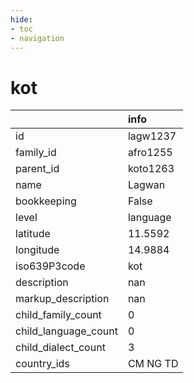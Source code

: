 ```yaml
---
hide:
- toc
- navigation
---
```

# kot
|                      | info     |
|:---------------------|:---------|
| id                   | lagw1237 |
| family_id            | afro1255 |
| parent_id            | koto1263 |
| name                 | Lagwan   |
| bookkeeping          | False    |
| level                | language |
| latitude             | 11.5592  |
| longitude            | 14.9884  |
| iso639P3code         | kot      |
| description          | nan      |
| markup_description   | nan      |
| child_family_count   | 0        |
| child_language_count | 0        |
| child_dialect_count  | 3        |
| country_ids          | CM NG TD |